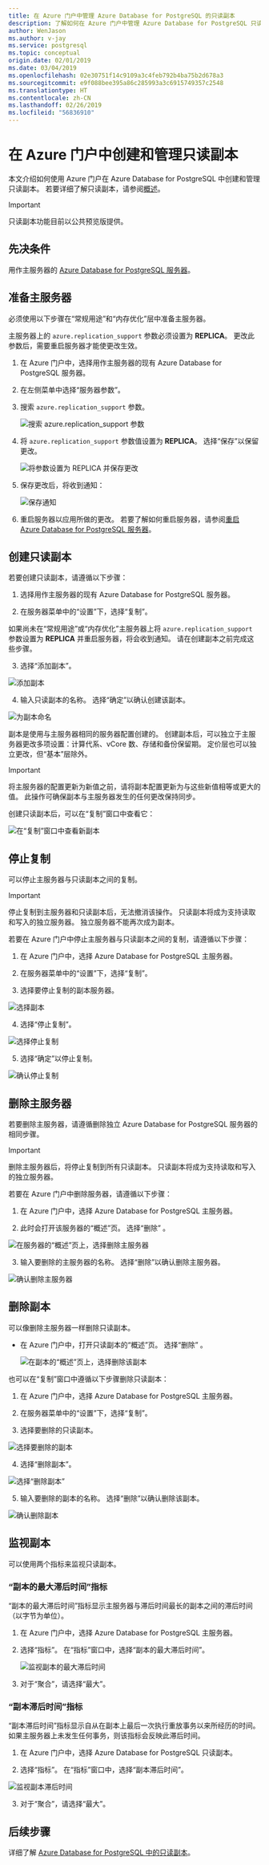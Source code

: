 ```yaml
---
title: 在 Azure 门户中管理 Azure Database for PostgreSQL 的只读副本
description: 了解如何在 Azure 门户中管理 Azure Database for PostgreSQL 只读副本。
author: WenJason
ms.author: v-jay
ms.service: postgresql
ms.topic: conceptual
origin.date: 02/01/2019
ms.date: 03/04/2019
ms.openlocfilehash: 02e30751f14c9109a3c4feb792b4ba75b2d678a3
ms.sourcegitcommit: e9f088bee395a86c285993a3c6915749357c2548
ms.translationtype: HT
ms.contentlocale: zh-CN
ms.lasthandoff: 02/26/2019
ms.locfileid: "56836910"
---
```

# <a name="create-and-manage-read-replicas-from-the-azure-portal"></a>在 Azure 门户中创建和管理只读副本

本文介绍如何使用 Azure 门户在 Azure Database for PostgreSQL 中创建和管理只读副本。 若要详细了解只读副本，请参阅[概述](concepts-read-replicas.md)。

> [!IMPORTANT]
> 只读副本功能目前以公共预览版提供。

## <a name="prerequisites"></a>先决条件
用作主服务器的 [Azure Database for PostgreSQL 服务器](quickstart-create-server-database-portal.md)。

## <a name="prepare-the-master-server"></a>准备主服务器
必须使用以下步骤在“常规用途”和“内存优化”层中准备主服务器。

主服务器上的 `azure.replication_support` 参数必须设置为 **REPLICA**。 更改此参数后，需要重启服务器才能使更改生效。

1. 在 Azure 门户中，选择用作主服务器的现有 Azure Database for PostgreSQL 服务器。

2. 在左侧菜单中选择“服务器参数”。

3. 搜索 `azure.replication_support` 参数。

   ![搜索 azure.replication_support 参数](./media/howto-read-replicas-portal/azure-replication-parameter.png)

4. 将 `azure.replication_support` 参数值设置为 **REPLICA**。 选择“保存”以保留更改。

   ![将参数设置为 REPLICA 并保存更改](./media/howto-read-replicas-portal/save-parameter-replica.png)

5. 保存更改后，将收到通知：

   ![保存通知](./media/howto-read-replicas-portal/parameter-save-notification.png)

6. 重启服务器以应用所做的更改。 若要了解如何重启服务器，请参阅[重启 Azure Database for PostgreSQL 服务器](howto-restart-server-portal.md)。


## <a name="create-a-read-replica"></a>创建只读副本
若要创建只读副本，请遵循以下步骤：

1.  选择用作主服务器的现有 Azure Database for PostgreSQL 服务器。 

2.  在服务器菜单中的“设置”下，选择“复制”。

   如果尚未在“常规用途”或“内存优化”主服务器上将 `azure.replication_support` 参数设置为 **REPLICA** 并重启服务器，将会收到通知。 请在创建副本之前完成这些步骤。

3.  选择“添加副本”。

   ![添加副本](./media/howto-read-replicas-portal/add-replica.png)

4.  输入只读副本的名称。 选择“确定”以确认创建该副本。

   ![为副本命名](./media/howto-read-replicas-portal/name-replica.png) 

副本是使用与主服务器相同的服务器配置创建的。 创建副本后，可以独立于主服务器更改多项设置：计算代系、vCore 数、存储和备份保留期。 定价层也可以独立更改，但“基本”层除外。

> [!IMPORTANT]
> 将主服务器的配置更新为新值之前，请将副本配置更新为与这些新值相等或更大的值。 此操作可确保副本与主服务器发生的任何更改保持同步。

创建只读副本后，可以在“复制”窗口中查看它：

![在“复制”窗口中查看新副本](./media/howto-read-replicas-portal/list-replica.png)
 

## <a name="stop-replication"></a>停止复制
可以停止主服务器与只读副本之间的复制。

> [!IMPORTANT]
> 停止复制到主服务器和只读副本后，无法撤消该操作。 只读副本将成为支持读取和写入的独立服务器。 独立服务器不能再次成为副本。

若要在 Azure 门户中停止主服务器与只读副本之间的复制，请遵循以下步骤：

1.  在 Azure 门户中，选择 Azure Database for PostgreSQL 主服务器。

2.  在服务器菜单中的“设置”下，选择“复制”。

3.  选择要停止复制的副本服务器。

   ![选择副本](./media/howto-read-replicas-portal/select-replica.png)
 
4.  选择“停止复制”。

   ![选择停止复制](./media/howto-read-replicas-portal/select-stop-replication.png)
 
5.  选择“确定”以停止复制。

   ![确认停止复制](./media/howto-read-replicas-portal/confirm-stop-replication.png)
 

## <a name="delete-a-master-server"></a>删除主服务器
若要删除主服务器，请遵循删除独立 Azure Database for PostgreSQL 服务器的相同步骤。 

> [!IMPORTANT]
> 删除主服务器后，将停止复制到所有只读副本。 只读副本将成为支持读取和写入的独立服务器。

若要在 Azure 门户中删除服务器，请遵循以下步骤：

1.  在 Azure 门户中，选择 Azure Database for PostgreSQL 主服务器。

2.  此时会打开该服务器的“概述”页。 选择“删除” 。

   ![在服务器的“概述”页上，选择删除主服务器](./media/howto-read-replicas-portal/delete-server.png)
 
3.  输入要删除的主服务器的名称。 选择“删除”以确认删除主服务器。

   ![确认删除主服务器](./media/howto-read-replicas-portal/confirm-delete.png)
 

## <a name="delete-a-replica"></a>删除副本
可以像删除主服务器一样删除只读副本。

- 在 Azure 门户中，打开只读副本的“概述”页。 选择“删除” 。

   ![在副本的“概述”页上，选择删除该副本](./media/howto-read-replicas-portal/delete-replica.png)
 
也可以在“复制”窗口中遵循以下步骤删除只读副本：

1.  在 Azure 门户中，选择 Azure Database for PostgreSQL 主服务器。

2.  在服务器菜单中的“设置”下，选择“复制”。

3.  选择要删除的只读副本。

   ![选择要删除的副本](./media/howto-read-replicas-portal/select-replica.png)
 
4.  选择“删除副本”。

   ![选择“删除副本”](./media/howto-read-replicas-portal/select-delete-replica.png)
 
5.  输入要删除的副本的名称。 选择“删除”以确认删除该副本。

   ![确认删除副本](./media/howto-read-replicas-portal/confirm-delete-replica.png)
 

## <a name="monitor-a-replica"></a>监视副本
可以使用两个指标来监视只读副本。

### <a name="max-lag-across-replicas-metric"></a>“副本的最大滞后时间”指标
“副本的最大滞后时间”指标显示主服务器与滞后时间最长的副本之间的滞后时间（以字节为单位）。 

1.  在 Azure 门户中，选择 Azure Database for PostgreSQL 主服务器。

2.  选择“指标”。 在“指标”窗口中，选择“副本的最大滞后时间”。

    ![监视副本的最大滞后时间](./media/howto-read-replicas-portal/select-max-lag.png)
 
3.  对于“聚合”，请选择“最大”。


### <a name="replica-lag-metric"></a>“副本滞后时间”指标
“副本滞后时间”指标显示自从在副本上最后一次执行重放事务以来所经历的时间。 如果主服务器上未发生任何事务，则该指标会反映此滞后时间。

1.  在 Azure 门户中，选择 Azure Database for PostgreSQL 只读副本。

2.  选择“指标”。 在“指标”窗口中，选择“副本滞后时间”。

   ![监视副本滞后时间](./media/howto-read-replicas-portal/select-replica-lag.png)
 
3.  对于“聚合”，请选择“最大”。 
 
## <a name="next-steps"></a>后续步骤
详细了解 [Azure Database for PostgreSQL 中的只读副本](concepts-read-replicas.md)。